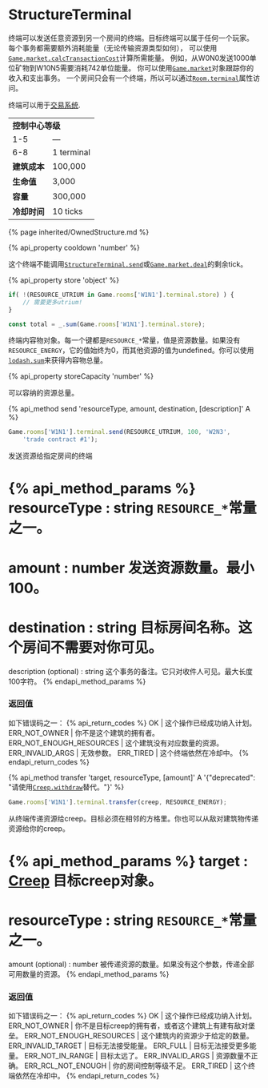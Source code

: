 # StructureTerminal

<img src="img/terminal.png" alt="" align="right" />

终端可以发送任意资源到另一个房间的终端。目标终端可以属于任何一个玩家。
每个事务都需要额外消耗能量（无论传输资源类型如何），
可以使用[`Game.market.calcTransactionCost`](#Game.market.calcTransactionCost)计算所需能量。
例如，从W0N0发送1000单位矿物到W10N5需要消耗742单位能量。
你可以使用[`Game.market`](#Game.market)对象跟踪你的收入和支出事务。
一个房间只会有一个终端，所以可以通过[`Room.terminal`](#Room.terminal)属性访问。

终端可以用于[交易系统](/market.html).

<table class="table gameplay-info">
    <tbody>
    <tr>
        <td colspan="2"><strong>控制中心等级</strong></td>
    </tr>
    <tr>
        <td>1-5</td>
        <td>—</td>
    </tr>
    <tr>
        <td>6-8</td>
        <td>1 terminal</td>
    </tr>
    <tr>
        <td><strong>建筑成本</strong></td>
        <td>100,000</td>
    </tr>
    <tr>
        <td><strong>生命值</strong></td>
        <td>3,000</td>
    </tr>
    <tr>
        <td><strong>容量</strong></td>
        <td>300,000</td>
    </tr>
    <tr>
        <td><strong>冷却时间</strong></td>
        <td>10 ticks</td>
    </tr>
    </tbody>
</table> 

{% page inherited/OwnedStructure.md %}

{% api_property cooldown 'number' %}

这个终端不能调用[`StructureTerminal.send`](#StructureTerminal.send)或[`Game.market.deal`](#Game.market.deal)的剩余tick。


{% api_property store 'object' %}

```javascript
if( !(RESOURCE_UTRIUM in Game.rooms['W1N1'].terminal.store) ) {
    // 需要更多utrium!
}
```

```javascript
const total = _.sum(Game.rooms['W1N1'].terminal.store);
```

终端内容物对象。每一个键都是<code>RESOURCE_*</code>常量，值是资源数量。如果没有<code>RESOURCE_ENERGY</code>，它的值始终为0，而其他资源的值为undefined。你可以使用<a href="https://github.com/lodash/lodash/blob/3.10.1/doc/README.md#_sumcollection-iteratee-thisarg"><code>lodash.sum</code></a>来获得内容物总量。



{% api_property storeCapacity 'number' %}



可以容纳的资源总量。



{% api_method send 'resourceType, amount, destination, [description]' A %}

```javascript
Game.rooms['W1N1'].terminal.send(RESOURCE_UTRIUM, 100, 'W2N3',
	'trade contract #1');
```

发送资源给指定房间的终端

{% api_method_params %}
resourceType : string
<code>RESOURCE_*</code>常量之一。
===
amount : number
发送资源数量。最小100。
===
destination : string
目标房间名称。这个房间不需要对你可见。
===
description (optional) : string
这个事务的备注。它只对收件人可见。最大长度100字符。
{% endapi_method_params %}


### 返回值

如下错误码之一：
{% api_return_codes %}
OK | 这个操作已经成功纳入计划。
ERR_NOT_OWNER | 你不是这个建筑的拥有者。
ERR_NOT_ENOUGH_RESOURCES | 这个建筑没有对应数量的资源。
ERR_INVALID_ARGS | 无效参数。
ERR_TIRED | 这个终端依然在冷却中。
{% endapi_return_codes %}



{% api_method transfer 'target, resourceType, [amount]' A '{"deprecated": "请使用[`Creep.withdraw`](#Creep.withdraw)替代。"}' %}

```javascript
Game.rooms['W1N1'].terminal.transfer(creep, RESOURCE_ENERGY);
```

从终端传递资源给creep。目标必须在相邻的方格里。你也可以从敌对建筑物传递资源给你的creep。

{% api_method_params %}
target : <a href="#Creep">Creep</a>
目标creep对象。
===
resourceType : string
<code>RESOURCE_*</code>常量之一。
===
amount (optional) : number
被传递资源的数量。如果没有这个参数，传递全部可用数量的资源。
{% endapi_method_params %}


### 返回值

如下错误码之一：
{% api_return_codes %}
OK | 这个操作已经成功纳入计划。
ERR_NOT_OWNER | 你不是目标creep的拥有者，或者这个建筑上有建有敌对堡垒。
ERR_NOT_ENOUGH_RESOURCES | 这个建筑内的资源少于给定的数量。
ERR_INVALID_TARGET | 目标无法接受能量。
ERR_FULL | 目标无法接受更多能量。
ERR_NOT_IN_RANGE | 目标太远了。
ERR_INVALID_ARGS | 资源数量不正确。
ERR_RCL_NOT_ENOUGH | 你的房间控制等级不足。
ERR_TIRED | 这个终端依然在冷却中。
{% endapi_return_codes %}


